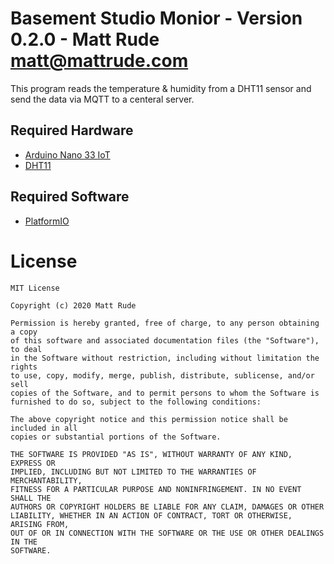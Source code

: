 # Basement Studio Monior - Version 0.2.0 - Matt Rude <matt@mattrude.com>

This program reads the temperature & humidity from a DHT11 sensor and send the data via MQTT to a centeral server.

## Required Hardware
* [Arduino Nano 33 IoT](https://store.arduino.cc/usa/nano-33-iot)
* [DHT11](https://www.amazon.com/dht11/s?k=dht11)

## Required Software
* [PlatformIO](https://platformio.org/)

# License

    MIT License

    Copyright (c) 2020 Matt Rude

    Permission is hereby granted, free of charge, to any person obtaining a copy
    of this software and associated documentation files (the "Software"), to deal
    in the Software without restriction, including without limitation the rights
    to use, copy, modify, merge, publish, distribute, sublicense, and/or sell
    copies of the Software, and to permit persons to whom the Software is
    furnished to do so, subject to the following conditions:

    The above copyright notice and this permission notice shall be included in all
    copies or substantial portions of the Software.

    THE SOFTWARE IS PROVIDED "AS IS", WITHOUT WARRANTY OF ANY KIND, EXPRESS OR
    IMPLIED, INCLUDING BUT NOT LIMITED TO THE WARRANTIES OF MERCHANTABILITY,
    FITNESS FOR A PARTICULAR PURPOSE AND NONINFRINGEMENT. IN NO EVENT SHALL THE
    AUTHORS OR COPYRIGHT HOLDERS BE LIABLE FOR ANY CLAIM, DAMAGES OR OTHER
    LIABILITY, WHETHER IN AN ACTION OF CONTRACT, TORT OR OTHERWISE, ARISING FROM,
    OUT OF OR IN CONNECTION WITH THE SOFTWARE OR THE USE OR OTHER DEALINGS IN THE
    SOFTWARE.
